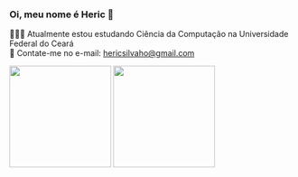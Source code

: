 ### Oi, meu nome é Heric 👋
👨🏻‍💻 Atualmente estou estudando Ciência da Computação na Universidade Federal do Ceará <br>
📧 Contate-me no e-mail: hericsilvaho@gmail.com<br>

 <div>
  <img height="180em" src="https://github-readme-stats.vercel.app/api?username=hscHeric&show_icons=true&include_all_commits=true&count_private=true&theme=dark"/>
  <img height="180em" src="https://github-readme-stats.vercel.app/api/top-langs/?username=hscHeric&layout=compact&langs_count=7&theme=dark"/>
</div>
